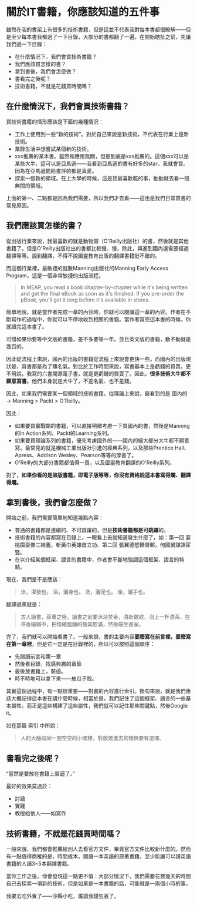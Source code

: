 關於IT書籍，你應該知道的五件事
===

雖然在我的書架上有很多的技術書籍，但是這並不代表我對每本書都很瞭解——但是至少每本書我都過了一下目錄，大部分的書都翻了一遍。在開始瞎扯之前，先讓我們過一下目錄：

 - 在什麼情況下，我們會買技術書籍？
 - 我們應該買怎樣的書？
 - 拿到書後，我們會怎麼做？
 - 書看完之後呢？
 - 技術書籍，不就是花錢買時間嗎？

**在什麼情況下，我們會買技術書籍？**
----

買技術書籍的情形應該是下面的幾種情況：

  - 工作上使用到一些“新的技術”。對於自己來說是新技術，不代表在行業上是新技術。
  - 業餘生活中想嘗試某個新的技術。
  - xxx推薦的某本書。雖然和應用無關，但是到底是xxx推薦的。這個xxx可以是某些大牛，這可以是亞馬遜——我看到亞馬遜的書有好多的star，我就會買。因為在亞馬遜能給書評的都是真愛。
  - 探索一個新的領域。在上大學的時候，這是我最喜歡乾的事，動動就去看一個無關的領域。

上面的第一、二點都是因為我們需要，所以我們才去看——這也是我們日常買書的常見原因。

我們應該買怎樣的書？
----

從出版行業來說，我最喜歡的就是動物園（O'Reilly出版社）的書，然後就是其他書籍了。但是O'Reilly出版社出的書都比較慢、慢，除此，與進到國內還需要經過翻譯等等。說到翻譯，不得不說圖靈教育出版的翻譯書籍挺不錯的。

而這個行業裡，最敏捷的就數Manning出版社的Manning Early Access Program，這是一個非常敏捷的出版流程。

> In MEAP, you read a book chapter-by-chapter while it's being written and get the final eBook as soon as it's finished. If you pre-order the pBook, you'll get it long before it's available in stores.

簡單地說，就是當作者完成一章的內容時，你就可以閱讀這一章的內容。作者在不斷寫作的過程中，你就可以不停地收到相關的書籍。當作者寫完這本書的時候，你就讀完這本書了。

可惜如果你要等中文版的書籍，差不多要等一年。並且英文版的書籍，動不動就是幾百的。

因此從流程上來說，國內的出版的書籍從流程上來說會更快一些。而國內的出版現狀是，寫書都是為了賺名氣。對比於工作時間來說，寫書基本上是虧錢的買賣。更不用說，我寫的六書開源電子書，就是更虧錢的買賣了。因此，**很多技術大牛都不願意寫書**。他們本身就是大牛了，不差名氣、也不差錢。

因此，如果我們需要某一個領域的技術書籍。從理論上來說，最看到的是 國內的 -> Manning > Packt > O'Reilly。

因此：

 - 如果要買實戰類的書籍，可以直接稍微考慮一下買國內的書，然後是Manning的In Action系列、Packt的Learning系列。
 - 如果要買理論系列的書籍，優先考慮國外的——國內的絕大部分大牛都不願意寫。最常見的就是機械工業出版社引進的經典系列，以及那些Prentice Hall、Apress、Addison Wesley、Pearson等等的厚書了。
 - O'Reilly的大部分書籍都值得一買，以及圖靈教育翻譯的O'Reilly系列。

對了，**如果你看的是盜版書籍，即電子版等等，你沒有資格說這本書寫得爛、翻譯得爛。**

拿到書後，我們會怎麼做？
----

開始之前，我們需要簡單地知道幾點內容：

 - 普通的書籍都是連續的、不可跳躍的，但是**技術書籍都是可跳躍**的。
 - 技術書籍的內容都寫在目錄上，一眼看上去就知道發生什麼了，如：第一回 宴桃園豪傑三結義，斬黃巾英雄首立功、第二回 張翼德怒鞭督郵，何國舅謀誅宦豎。
 - 在以介紹某個框架、語言的書籍中，作者會不斷地強調這個框架、語言的特點。

現在，我們是不是應該：

> 沐，濯發也。 浴，灑身也。 洗，灑足也。 澡，灑手也。

翻譯過來就是：

> 古人讀書，莊重之極，讀書之前要沐浴焚香，清新斂欲，泡上一杯清茶，在茶香嫋嫋中，把情緒醞釀的極其飽滿，然後端坐書室。

完了，我們就可以開始看書了。一般來說，書的主要內容**要麼寫在前言裡，要麼寫在第一章裡**，但是它一定是在目錄裡的，所以可以按照這個順序：

 - 先閱讀前言和第一章
 - 然後看目錄，找感興趣的章節
 - 最後放書籍上，裝逼。
 - 時不時地可以拿下來——放瓜子殼。

其實這個過程中，有一點很重要——對書的內容進行索引。換句來說，就是我們應該大概記得這本書在講什麼時候，相當於是，我們記住了這個框架、語言的一些基本屬性。而正是這些構建了這些屬性，我們就可以記住那些關鍵點，然後Google it。

如在那篇 索引 中所說：

> 人的大腦如同一間空空的小閣樓，對放置進去的傢俱要有選擇。

書看完之後呢？
----

“當然是要放在書籍上裝逼了。”

最好的效果莫過於：

  - 討論
  - 實踐
  - 教授給他人——如寫作

技術書籍，不就是花錢買時間嗎？
----

一般來說，我們都會推薦給別人去看官方文件，畢竟官方文件比較新什麼的。然而有一點值得商榷的是，時間成本。閱讀一本英語的原著書籍，至少能讓可以讀英語書籍的人讀3~5本翻譯書籍。

當你工作之後，你會發現這一點更不值：大部分情況下，我們需要花費幾天的時間自己去探索一項新的技術，但是如果是一本書籍的話，可能就是一兩個小時的事。

我要去吃外賣了——沙縣小吃，誰讓我錢包丟了。
